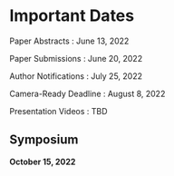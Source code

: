# Important Dates



Paper Abstracts
: June 13, 2022

Paper Submissions
: June 20, 2022

Author Notifications
: July 25, 2022

Camera-Ready Deadline
: August 8, 2022


Presentation Videos
: TBD

## Symposium

**October 15, 2022**
